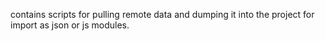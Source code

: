 contains scripts for pulling remote data and dumping it into the project for import as json or js modules.
